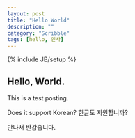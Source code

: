 ```yaml
---
layout: post
title: "Hello World"
description: ""
category: "Scribble"
tags: [hello, 인사]
---
```

{% include JB/setup %}

## Hello, World.

This is a test posting.

Does it support Korean? 한글도 지원합니까?

만나서 반갑습니다.